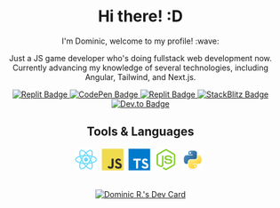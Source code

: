<div align="center">

# Hi there! :D

<p>I'm Dominic, welcome to my profile! :wave:
 
Just a JS game developer who's doing fullstack web development now.<br>
Currently advancing my knowledge of several technologies, including Angular, Tailwind, and Next.js.</p>


<div id="badges">
  <a href="https://www.replit.com/@jD2R">
    <img src="https://img.shields.io/badge/Replit-orange?style=for-the-badge&logo=replit&logoColor=white" alt="Replit Badge"/>
  </a>
  <a href="https://codepen.io/jD2R">
    <img src="https://img.shields.io/badge/CodePen-yellow?style=for-the-badge&logo=codepen&logoColor=white" alt="CodePen Badge"/>
  </a>
  <a href="https://www.khanacademy.org/profile/jD2R">
    <img src="https://img.shields.io/badge/Khan Academy-green?style=for-the-badge&logo=khanacademy&logoColor=white" alt="Replit Badge"/>
  </a>
  <a href="https://stackblitz.com/@jD2R">
    <img src="https://img.shields.io/badge/StackBlitz-blue?style=for-the-badge&logo=stackblitz&logoColor=white" alt="StackBlitz Badge"/>
  </a>
  <a href="https://dev.to/jd2r">
    <img src="https://img.shields.io/badge/Dev-black?style=for-the-badge&logo=dev.to&logoColor=white" alt="Dev.to Badge"/>
  </a>
</div>


## Tools & Languages
<img src="https://github.com/devicons/devicon/blob/master/icons/react/react-original.svg" title="React" alt="React" width="40" height="40"/>&nbsp;
<img src="https://github.com/devicons/devicon/blob/master/icons/javascript/javascript-original.svg" title="JavaScript" alt="JavaScript" width="40" height="40"/>&nbsp;
<img src="https://github.com/devicons/devicon/blob/master/icons/typescript/typescript-original.svg" title="TypeScript" alt="TypeScript" width="40" height="40"/>&nbsp;
<img src="https://github.com/devicons/devicon/blob/master/icons/nodejs/nodejs-plain.svg" title="NodeJS" alt="NodeJS" width="40" height="40"/>&nbsp;
<img src="https://github.com/devicons/devicon/blob/master/icons/python/python-original.svg" title="Python" alt="Python" width="40" height="40"/>&nbsp;

<br>
<a href="https://app.daily.dev/jD2R"><img src="https://api.daily.dev/devcards/2512236d24f245799dc7e301865efadd.png?r=r3o" width="200" alt="Dominic R.'s Dev Card"/></a>
 
</div>
